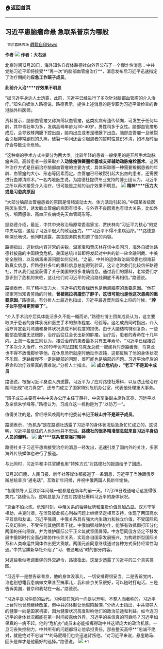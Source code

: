 ###  [:house:返回首頁](https://github.com/ourhimalayas/txt)
---

## 习近平患脑瘤命悬 急联系普京为哪般
` 首尔喜韩农场` [轉載自GNews](https://gnews.org/zh-hans/697011/)

**作者**
![]()![](https://gnews.org/wp-content/uploads/2020/12/372E23F3-80A6-4B6F-BE36-5508DCE026B2.jpeg)
**作者：大右派**

北京时间12月28日，海外知名自媒体路德社向外界公布了一个爆炸性消息：中共党魁习近平即将接受**“再一次”的脑部血管瘤治疗**，消息发布后习近平迅速指定了治疗期间的**应急工作班子成员**。

**此前介入治****疗效果不明显**

“据习近平身边人士透露，此前，习近平已经进行了多次针对脑部血管瘤的介入治疗。”知名自媒体人路德说。路德表示，提供上述消息的是专职为习近平做检查的香港脑外科医师。

资料显示，脑部血管瘤又称海绵状血管瘤，这类疾病有遗传倾向，可发生于任何年龄，其中青壮年为多，发病高峰年龄为30-40岁，男性稍多于女性。脑部血管瘤形成后，会导致蛛网膜下腔出血，脑内出血或者是硬膜下出血。脑部血管瘤一旦破裂会引起非常剧烈的头痛，破裂一瞬间还会引起患者的暂时性意识不清，如不及时治疗会导致生命危险。

“这种病的手术方式主要分为两大类。比较年轻的患者一般使用的是开颅手术动脉瘤夹闭。高龄患者一般采取介入**动脉瘤弹簧圈栓塞或支架辅助动脉瘤栓塞术**。这两种治疗方式是目前治疗脑部血管瘤的主要方式，具体采取哪一种需要根据患者的年龄、血管瘤的大小、形态等因素而定。血管瘤已经破裂引起大出血的患者，还需要进行血肿清除术。”一名内地医生说。为路德社提供专业支持的博士团认为，习近平之所以再次接受介入治疗，很可能是之前的治疗效果不明显。
![]()![](https://gnews.org/wp-content/uploads/2020/12/96D64947-F136-4639-A628-BD0F0FDAE9D8.jpeg)
**精神****压力大或是习患病原因**

“大部分脑部血管瘤患者的原因是情绪波动太大、体力活动引起的。”中国某省级医院医生表示，诱发脑血管瘤的病因有很多，与外界不良因素也有很大关系，比如外伤、细菌感染、高血压疾病或先天血管畸形等。

据路德介绍，最近，中共中央政治局原常委温家宝、贾庆林向“习近平为核心”的党中央写信，这给了习近平很大的政治压力。**“习近平不得不患病治疗。”**路德意味深长地说。他同时透露，美国国务院也知道了信的内容。

路德指出，这封信内容非常的尖锐。温家宝和贾庆林在信中质问习，海外自媒体路德社披露的中国粮食危机、美国总统川普即将发起对中共的新一轮金融制裁、中美完全脱钩，以及病毒来源问题如何应对。“之前，中共的退休政治局常委也很难获取真实信息，但路德社多年的爆料信息总能得到验证，这让老常委们比较信任路德社，并从我们这里获得了关于美国的很多准确信息。通过我们的爆料，老常委们才意识到了危机的来临，这让他们对习近平的政治路线彻底不再相信。”路德说。

路德表示，除了精神压力大，习近平的知青经历也是他患脑瘤的重要原因。“他在梁家河当知青劳动的时候，**曾被拖拉机撞伤了脖子，这很可能也是他这次患病的重要原因**。”路德说。有分析人士最近也指出，习近平最近晋升四名上将的时候，**“脖子似乎歪得更厉害了”。**

“介入手术治疗后具体能活多久不能一概而论。”路德社博士团某成员认为，这主要取决于患者的身体状况和医生手术的熟练程度、经验等。这名成员同时指出，介入治疗肯定会对颅脑和身体状况造成不同程度的损伤。由于大脑结构特别复杂，一些脑部血管瘤无法根除，治疗后往往会长出新的肿瘤。治疗后，患者的寿命在十几年内。上海一名医生则认为，接受治疗的患者最多只有五年寿命。“习近平已经接受了多次介入治疗。他2019年访问法国和马克龙总统一起阅兵时走路缓慢，马克龙也不得不放慢脚步等他。在休息场所就座时他动作迟钝，这都反映了他的身体状况不乐观。走路缓慢不一定是腿部的问题，很可能也是脑部的问题。习近平治疗后的寿命和治疗效果真的很难说。”分析人士指出。
![]()![](https://gnews.org/wp-content/uploads/2020/12/IMG_1053-1.png)
**成立危机****办，****“****老王****”****不是其中成****员**

路德说，根据习近平身边人员透露，习近平为了应对路德社爆料，以及防止他治疗期间出现“权力真空”，还专门成立了国家特别危机办公室，代表他处理重大事务。

“班子成员主要有中共中央办公厅主任丁薛祥、中央军委副主席许其亮、习远平以及亲信朱学峰等。”路德认为，习成立这一机构是为了“以防万一”。

值得关注的是，曾经呼风唤雨的中纪委前书记**王岐山并不是班子成员**。

路德表示，“危机办”是在路德社透露了习近平的身体状况后急急忙忙成立的，这说明，习近平最信任的人也对他并不忠诚。**路德社的很多精准信息就来自习近平身边人员的爆料。**
![]()![](https://gnews.org/wp-content/uploads/2020/12/IMG_1074.jpg)
**急****联系普京强打精神**

路德社关于习近平患病接受治疗的消息一经发出，迅速引发了国内外的关注，多家海外传统媒体也进行了报道。

与此同时，习近平和中共官媒也用“特殊方式”对路德社的报道给予了回应。

12月28日晚，人民日报、新华社等媒体都报道了一条消息，习近平于当晚跟俄罗斯总统普京“通电话”，互致新年问候，并祝中俄两国人民新年愉快。

“各国领导人互致新年问候一般都是在新年的前一天。12月28日晚通电话这显得很突兀。”路德认为，这明显是为了应对路德社爆料习近平的身体状况。

“真金不怕火炼。危难时刻，中俄关系的独特优势和宝贵价值愈加凸显。双方守望相助，共克时艰，在涉及彼此核心利益问题上继续坚定相互支持，体现了两国高水平互信和友谊。习近平强调，中俄关系具有强大内生动力和独立价值，不受国际风云变幻影响，不受任何其他因素干扰。中俄加强战略协作，能够有效抵御打压分化两国的任何图谋，并为维护国际公平正义筑就坚固屏障。中方愿同俄方坚定不移发展中俄新时代全面战略协作伙伴关系，实现各自国家发展振兴，为构建新型国际关系和人类命运共同体作出更大贡献。两国元首同意继续通过各种方式保持经常性沟通。”中共官媒新华社介绍了“习、普通电话”时的部分内容。

对这些看似老调重弹的外交辞令，路德指出，这至少透露了习近平的三个真实意图。

“习近平一是想告诉普京，他的身体没事儿，一切安排得很妥当。二是告诉党内，谁也别想籍我患病做文章甚至搞事儿，我和普京关系很好，可以随时打电话。三是告诉美国，普京和我站在一起。”路德说。

“习近平是习仲勋的后代。习仲勋在党内一向是以开明、不整人而著称的。习近平上台时也曾想继续改革，但中共的体制让他越陷越深。”分析人士指出，中共领导人的健康一向是国家机密，因为健康状况高度影响他们的政治前途和利益。如今连习近平的身体状况都能在第一时间披露给外界，习近平的亲信真的可靠吗？习近平如果真的一病不起，他的“危机办”成员未必能指挥得动中共这架庞大的政治机器。一旦习丧失控制力，中共所有的问题都将让他承担责任，那些整天高呼**“忠诚不绝对，就是绝对不忠诚”**的马屁精们也会迅速背叛他。“对习近平来说，悬崖勒马、回头是岸才是他最好的选择。”路德说。
![]()![](https://gnews.org/wp-content/uploads/2020/12/IMG_1077-1.jpg)
+1
